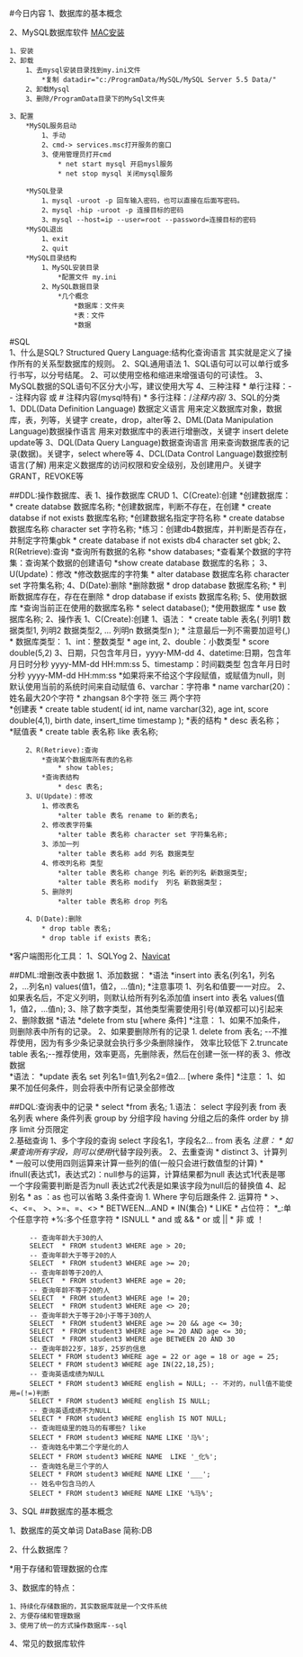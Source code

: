 #今日内容
1、数据库的基本概念

2、MySQL数据库软件
[MAC安装](https://www.cnblogs.com/chongdongxiaoyu/p/11825647.html)
	
	1、安装
	2、卸载
		1、去mysql安装目录找到my.ini文件
			*复制 datadir="c:/ProgramData/MySQL/MySQL Server 5.5 Data/"
		2、卸载Mysql	
		3、删除/ProgramData目录下的MySql文件夹
		
	3、配置
		*MySQL服务启动
			1、手动
			2、cmd-> services.msc打开服务的窗口
			3、使用管理员打开cmd
				* net start mysql 开启mysl服务
				* net stop mysql 关闭mysql服务

		*MySQL登录
			1、mysql -uroot -p 回车输入密码，也可以直接在后面写密码。
			2、mysql -hip -uroot -p 连接目标的密码
			3、mysql --host=ip --user=root --password=连接目标的密码
		*MySQL退出
			1、exit
			2、quit
		*MySQL目录结构
			1、MySQL安装目录
				*配置文件 my.ini
			2、MySQL数据目录
				*几个概念
					*数据库：文件夹
					*表：文件
					*数据						
#SQL								
	1、什么是SQL?
	 	 Structured Query Language:结构化查询语言
	 	 其实就是定义了操作所有的关系型数据库的规则。
	2、SQL通用语法
		1、SQL语句可以可以单行或多行书写，以分号结尾。
		2、可以使用空格和缩进来增强语句的可读性。
		3、MySQL数据的SQL语句不区分大小写，建议使用大写
		4、三种注释
			* 单行注释：-- 注释内容 或 # 注释内容(mysql特有) 
			* 多行注释：/*注释内容*/
	3、SQL的分类
		1、DDL(Data Definition Language) 数据定义语言
			用来定义数据库对象，数据库，表，列等，关键字 create，drop，alter等
		2、DML(Data Manipulation Language)数据操作语言
			用来对数据库中的表进行增删改，关键字 insert delete update等
		3、DQL(Data Query Language)数据查询语言
			用来查询数据库表的记录(数据)。关键字，select where等
		4、DCL(Data Control Language)数据控制语言(了解)
			用来定义数据库的访问权限和安全级别，及创建用户。关键字GRANT，REVOKE等
			
##DDL:操作数据库、表
	1、操作数据库 CRUD
		1、C(Create):创建
			*创建数据库：
				* create databse 数据库名称;
			*创建数据库，判断不存在，在创建
				* create databse if not exists 数据库名称;
			*创建数据名指定字符名称
				* create databse 数据库名称 character set 字符名称;
			*练习：创建db4数据库，并判断是否存在，并制定字符集gbk
				* create database if not exists db4 character set gbk;
		2、R(Retrieve):查询
			*查询所有数据的名称
				*show databases;
			*查看某个数据的字符集：查询某个数据的创建语句
				*show create database 数据库的名称；
		3、U(Update)：修改
			*修改数据库的字符集
			 	* alter database 数据库名称 character set 字符集名称;
		4、D(Date):删除
			*删除数据
				* drop database 数据库名称;
			* 判断数据库存在，存在在删除
				*  drop database if exists 数据库名称;
		5、使用数据库
			*查询当前正在使用的数据库名称
				*  select database();
			*使用数据库
				* use 数据库名称;
	2、操作表
		1、C(Create):创建
			1、语法：
			 	* create table 表名(
			 	列明1 数据类型1,
			 	列明2 数据类型2,
			 	...
			 	列明n 数据类型n
			 	);
			 	* 注意最后一列不需要加逗号(,)
			 	*  数据库类型：
			 		1、int：整数类型
			 			* age int,
			 		2、double：小数类型
			 			* score double(5,2)
			 		3、日期，只包含年月日，yyyy-MM-dd
			 		4、datetime:日期，包含年月日时分秒 yyyy-MM-dd HH:mm:ss
			 		5、timestamp：时间戳类型 包含年月日时分秒 yyyy-MM-dd HH:mm:ss
			 			*如果将来不给这个字段赋值，或赋值为null，则默认使用当前的系统时间来自动赋值
			 		6、varchar：字符串
			 			* name varchar(20)：姓名最大20个字符
			 			* zhangsan 8个字符 张三 两个字符			
			*创建表
			 	* create table student(
			 	id int,
			 	name varchar(32),
			 	age int,
			 	score double(4,1),
			 	birth date,
			 	insert_time timestamp
			 	 );
			*表的结构
				* desc 表名称； 	
			*赋值表
				* create table 表名称 like 表名称;	 
			 		
		2、R(Retrieve):查询
			*查询某个数据库所有表的名称
				* show tables;
			*查询表结构
				* desc 表名;
		3、U(Update)：修改
			1、修改表名
				*alter table 表名 rename to 新的表名;
			2、修改表字符集
				*alter table 表名称 character set 字符集名称;
			3、添加一列
				*alter table 表名称 add 列名 数据类型
			4、修改列名称 类型
				*alter table 表名称 change 列名 新的列名 新数据类型;
				*alter table 表名称 modify  列名 新数据类型；
			5、删除列
				*alter table 表名称 drop 列名
		
		4、D(Date):删除	
			* drop table 表名;
			* drop table if exists 表名;

*客户端图形化工具：
	1、SQLYog
	2、[Navicat](https://www.52pojie.cn/thread-957406-1-1.html)
	
##DML:增删改表中数据
	1、添加数据：
		*语法
			*insert into 表名(列名1，列名2，...列名n) values(值1，值2，...值n);
		*注意事项
			1、列名和值要一一对应。
			2、如果表名后，不定义列明，则默认给所有列名添加值
				insert into 表名 values(值1，值2，...值n);
			3、除了数字类型，其他类型需要使用引号(单双都可以)引起来
	2、删除数据
		*语法
			*delete from stu [where 条件]
		*注意：
			1、如果不加条件，则删除表中所有的记录。
			2、如果要删除所有的记录
				1. delete from 表名; --不推荐使用，因为有多少条记录就会执行多少条删除操作，
					效率比较低下
				2.truncate table 表名;--推荐使用，效率更高，先删除表，然后在创建一张一样的表
	3、修改数据	
		*语法：
			*update 表名 set 列名1=值1,列名2=值2... [where 条件]
		*注意：
		1、如果不加任何条件，则会将表中所有记录全部修改	
		
##DQL:查询表中的记录
	* select *from 表名;
	1.语法：
	 	select 
	 		字段列表
	 	from 
	 		表名列表
	 	where
	 		条件列表
	 	group by
	 		分组字段
	 	having
	 		分组之后的条件
	 	order by
	 		排序
	 	limit 
	 		分页限定	
	 2.基础查询
	 	1、多个字段的查询
	 	select 字段名1，字段名2... from 表名
	 	*注意：
	 		* 如果查询所有字段，则可以使用*代替字段列表。
	 	2、去重查询
	 		* distinct
	 	3、计算列
	 		* 一般可以使用四则运算来计算一些列的值(一般只会进行数值型的计算)
	 		* ifnull(表达式1，表达式2)：null参与的运算，计算结果都为null
	 			表达式1代表是哪一个字段需要判断是否为null
	 			表达式2代表是如果该字段为null后的替换值
	 	4、起别名
	 		* as ：as 也可以省略
	  3.条件查询
	     1. Where 字句后跟条件
	     2. 运算符
	       * >、<、<=、 >、>=、=、<>
	       * BETWEEN...AND
	       * IN(集合)
	       * LIKE
	       	* 占位符：
	       		*_:单个任意字符
	       		*%:多个任意字符
	       * ISNULL
	       * and 或 &&
	       * or 或 ||
	       * 非 或 ！
	       
		 -- 查询年龄大于30的人
		 SELECT  * FROM student3 WHERE age > 20;
		 -- 查询年龄大于等于20的人
		 SELECT  * FROM student3 WHERE age >= 20;
		 -- 查询年龄等于20的人
		 SELECT  * FROM student3 WHERE age = 20;
		 -- 查询年龄不等于20的人
		 SELECT  * FROM student3 WHERE age != 20;
		 SELECT  * FROM student3 WHERE age <> 20;
		 -- 查询年龄大于等于20小于等于30的人
		 SELECT  * FROM student3 WHERE age >= 20 && age <= 30;
		 SELECT  * FROM student3 WHERE age >= 20 AND age <= 30;
		 SELECT  * FROM student3 WHERE age BETWEEN 20 AND 30
		 -- 查询年龄22岁，18岁，25岁的信息
		 SELECT * FROM student3 WHERE age = 22 or age = 18 or age = 25;
		 SELECT * FROM student3 WHERE age IN(22,18,25);
		 -- 查询英语成绩为NULL
		 SELECT * FROM student3 WHERE english = NULL; -- 不对的，null值不能使用=(!=)判断
		 SELECT * FROM student3 WHERE english IS NULL;
		 -- 查询英语成绩不为NULL
		 SELECT * FROM student3 WHERE english IS NOT NULL;
		 -- 查询班级里的姓马的有哪些? like
		 SELECT * FROM student3 WHERE NAME LIKE '马%';
		 -- 查询姓名中第二个字是化的人
		 SELECT * FROM student3 WHERE NAME	LIKE '_化%';
		 -- 查询姓名是三个字的人
		 SELECT * FROM student3 WHERE NAME LIKE '___';
		 -- 姓名中包含马的人
		 SELECT * FROM student3 WHERE NAME LIKE '%马%';
3、SQL
##数据库的基本概念

1、数据库的英文单词 DataBase 简称:DB

2、什么数据库？

 *用于存储和管理数据的仓库

3、数据库的特点：
	
	1、持续化存储数据的，其实数据库就是一个文件系统
	2、方便存储和管理数据
	3、使用了统一的方式操作数据库--sql

4、常见的数据库软件

	



	